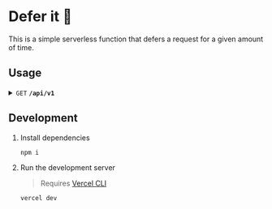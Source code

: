 # Defer it 🚦

This is a simple serverless function that defers a request for a given amount of time.

## Usage

<details>
 <summary><code>GET</code> <code><b>/api/v1</b></code></summary>

##### Query Parameters

> | name      | type     | data type | default | maximum |
> | --------- | -------- | --------- | ------- | ------- |
> | `waitFor` | optional | Integer   | `1000`  | `5000`  |
> | `url`     | required | URL       | N/A     | N/A     |

##### Example URL

- https://defer-it.vercel.app/api/v1?waitFor=3000&url=https://example.com

</details>

## Development

1. Install dependencies

   ```sh
   npm i
   ```

2. Run the development server

   > Requires [Vercel CLI](https://vercel.com/download)

   ```sh
   vercel dev
   ```
